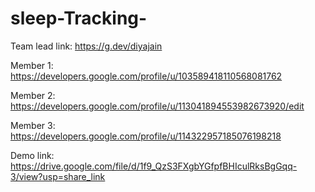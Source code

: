 
# sleep-Tracking-
Team lead link:
https://g.dev/diyajain

Member 1:
https://developers.google.com/profile/u/103589418110568081762

Member 2:
https://developers.google.com/profile/u/113041894553982673920/edit

Member 3: 
https://developers.google.com/profile/u/114322957185076198218

Demo link:
https://drive.google.com/file/d/1f9_QzS3FXgbYGfpfBHIculRksBgGqq-3/view?usp=share_link
